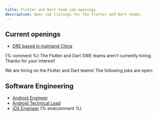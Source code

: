 ```yaml
---
title: Flutter and Dart team job openings
description: Open job listings for the Flutter and Dart teams.
---
```


## Current openings

* [DRE based in mainland China](/jobs/dre-china)

{% comment %}
The Flutter and Dart SWE teams aren't currently hiring.
Thanks for your interest!

We are hiring on the Flutter and Dart teams!
The following jobs are open:

## Software Engineering

* [Android Engineer](/jobs/android)
* [Android Technical Lead](/jobs/android_tl)
* [iOS Engineer](/jobs/ios)
{% endcomment %}
